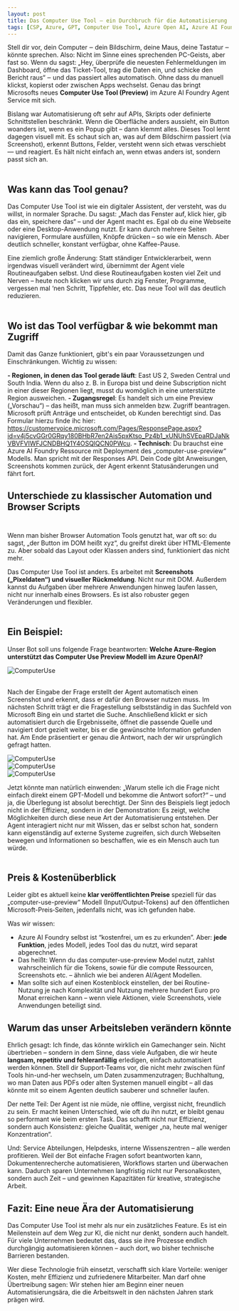 ```yaml
---
layout: post
title: Das Computer Use Tool – ein Durchbruch für die Automatisierung
tags: [CSP, Azure, GPT, Computer Use Tool, Azure Open AI, Azure AI Foundry]
---
```


Stell dir vor, dein Computer ‒ dein Bildschirm, deine Maus, deine Tastatur ‒ könnte sprechen. Also: Nicht im Sinne eines sprechenden PC-Geists, aber fast so. Wenn du sagst: „Hey, überprüfe die neuesten Fehlermeldungen im Dashboard, öffne das Ticket-Tool, trag die Daten ein, und schicke den Bericht raus“ ‒ und das passiert alles automatisch. Ohne dass du manuell klickst, kopierst oder zwischen Apps wechselst. Genau das bringt Microsofts neues **Computer Use Tool (Preview)** im Azure AI Foundry Agent Service mit sich.

Bislang war Automatisierung oft sehr auf APIs, Skripts oder definierte Schnittstellen beschränkt. Wenn die Oberfläche anders aussieht, ein Button woanders ist, wenn es ein Popup gibt – dann klemmt alles. Dieses Tool lernt dagegen visuell mit. Es schaut sich an, was auf dem Bildschirm passiert (via Screenshot), erkennt Buttons, Felder, versteht wenn sich etwas verschiebt — und reagiert. Es hält nicht einfach an, wenn etwas anders ist, sondern passt sich an.<br><br>

## Was kann das Tool genau?

Das Computer Use Tool ist wie ein digitaler Assistent, der versteht, was du willst, in normaler Sprache. Du sagst: „Mach das Fenster auf, klick hier, gib das ein, speichere das“ – und der Agent macht es. Egal ob du eine Webseite oder eine Desktop-Anwendung nutzt. Er kann durch mehrere Seiten navigieren, Formulare ausfüllen, Knöpfe drücken – so wie ein Mensch. Aber deutlich schneller, konstant verfügbar, ohne Kaffee-Pause.

Eine ziemlich große Änderung: Statt ständiger Entwicklerarbeit, wenn irgendwas visuell verändert wird, übernimmt der Agent viele Routineaufgaben selbst. Und diese Routine­aufgaben kosten viel Zeit und Nerven – heute noch klicken wir uns durch zig Fenster, Programme, vergessen mal ‘nen Schritt, Tippfehler, etc. Das neue Tool will das deutlich reduzieren.<br><br>

## Wo ist das Tool verfügbar & wie bekommt man Zugriff

Damit das Ganze funktioniert, gibt's ein paar Voraussetzungen und Einschränkungen. Wichtig zu wissen:

**- Regionen, in denen das Tool gerade läuft**: East US 2, Sweden Central und South India. Wenn du also z. B. in Europa bist und deine Subscription nicht in einer dieser Regionen liegt, musst du womöglich in eine unterstützte Region ausweichen. 
**- Zugangsregel**: Es handelt sich um eine Preview („Vorschau“) – das heißt, man muss sich anmelden bzw. Zugriff beantragen. Microsoft prüft Anträge und entscheidet, ob Kunden berechtigt sind. Das Formular hierzu finde ihc hier: <a href="[https://github.com/Azure-Samples/aisearch-openai-rag-audio](https://customervoice.microsoft.com/Pages/ResponsePage.aspx?id=v4j5cvGGr0GRqy180BHbR7en2Ais5pxKtso_Pz4b1_xUNUhSVEpaRDJaNkVBVFVIWFJCNDBHQ1Y4OSQlQCN0PWcu)" target="_blank" rel="noopener">https://customervoice.microsoft.com/Pages/ResponsePage.aspx?id=v4j5cvGGr0GRqy180BHbR7en2Ais5pxKtso_Pz4b1_xUNUhSVEpaRDJaNkVBVFVIWFJCNDBHQ1Y4OSQlQCN0PWcu</a>.
**- Technisch**: Du brauchst eine Azure AI Foundry Ressource mit Deployment des „computer-use-preview“ Modells. Man spricht mit der Responses API. Dein Code gibt Anweisungen, Screenshots kommen zurück, der Agent erkennt Statusänderungen und fährt fort. 

## Unterschiede zu klassischer Automation und Browser Scripts<br><br>

Wenn man bisher Browser Automation Tools genutzt hat, war oft so: du sagst, „der Button im DOM heißt xyz“, du greifst direkt über HTML-Elemente zu. Aber sobald das Layout oder Klassen anders sind, funktioniert das nicht mehr.

Das Computer Use Tool ist anders. Es arbeitet mit **Screenshots („Pixeldaten“) und visueller Rückmeldung**. Nicht nur mit DOM. Außerdem kannst du Aufgaben über mehrere Anwendungen hinweg laufen lassen, nicht nur innerhalb eines Browsers. Es ist also robuster gegen Veränderungen und flexibler. <br><br>

## Ein Beispiel:

Unser Bot soll uns folgende Frage beantworten: **Welche Azure-Region unterstützt das Computer Use Preview Modell im Azure OpenAI?**

<img src="/assets/img/computeruse01.jpg" alt="ComputerUse" /><br><br>

Nach der Eingabe der Frage erstellt der Agent automatisch einen Screenshot und erkennt, dass er dafür den Browser nutzen muss. Im nächsten Schritt trägt er die Fragestellung selbstständig in das Suchfeld von Microsoft Bing ein und startet die Suche. Anschließend klickt er sich automatisiert durch die Ergebnisseite, öffnet die passende Quelle und navigiert dort gezielt weiter, bis er die gewünschte Information gefunden hat. Am Ende präsentiert er genau die Antwort, nach der wir ursprünglich gefragt hatten.

<img src="/assets/img/computeruse02.jpg" alt="ComputerUse" /><br>
<img src="/assets/img/computeruse03.jpg" alt="ComputerUse" /><br>
<img src="/assets/img/computeruse04.jpg" alt="ComputerUse" /><br>

Jetzt könnte man natürlich einwenden: „Warum stelle ich die Frage nicht einfach direkt einem GPT-Modell und bekomme die Antwort sofort?“ – und ja, die Überlegung ist absolut berechtigt. Der Sinn des Beispiels liegt jedoch nicht in der Effizienz, sondern in der Demonstration: Es zeigt, welche Möglichkeiten durch diese neue Art der Automatisierung entstehen. Der Agent interagiert nicht nur mit Wissen, das er selbst schon hat, sondern kann eigenständig auf externe Systeme zugreifen, sich durch Webseiten bewegen und Informationen so beschaffen, wie es ein Mensch auch tun würde.<br><br>


## Preis & Kostenüberblick

Leider gibt es aktuell keine **klar veröffentlichten Preise** speziell für das „computer-use-preview“ Modell (Input/Output-Tokens) auf den öffentlichen Microsoft-Preis‐Seiten, jedenfalls nicht, was ich gefunden habe. 

Was wir wissen:

- Azure AI Foundry selbst ist “kostenfrei, um es zu erkunden”. Aber: **jede Funktion**, jedes Modell, jedes Tool das du nutzt, wird separat abgerechnet. 
- Das heißt: Wenn du das computer-use-preview Model nutzt, zahlst wahrscheinlich für die Tokens, sowie für die compute Ressourcen, Screenshots etc. – ähnlich wie bei anderen AI/Agent Modellen.
- Man sollte sich auf einen Kostenblock einstellen, der bei Routine-Nutzung je nach Komplexität und Nutzung mehrere hundert Euro pro Monat erreichen kann – wenn viele Aktionen, viele Screenshots, viele Anwendungen beteiligt sind.

## Warum das unser Arbeitsleben verändern könnte

Ehrlich gesagt: Ich finde, das könnte wirklich ein Gamechanger sein. Nicht übertrieben – sondern in dem Sinne, dass viele Aufgaben, die wir heute **langsam, repetitiv und fehleranfällig** erledigen, einfach automatisiert werden können. Stell dir Support-Teams vor, die nicht mehr zwischen fünf Tools hin-und-her wechseln, um Daten zusammenzutragen; Buchhaltung, wo man Daten aus PDFs oder alten Systemen manuell eingibt – all das könnte mit so einem Agenten deutlich sauberer und schneller laufen.

Der nette Teil: Der Agent ist nie müde, nie offline, vergisst nicht, freundlich zu sein. Er macht keinen Unterschied, wie oft du ihn nutzt, er bleibt genau so performant wie beim ersten Task. Das schafft nicht nur Effizienz, sondern auch Konsistenz: gleiche Qualität, weniger „na, heute mal weniger Konzentration“.

Und: Service Abteilungen, Helpdesks, interne Wissenszentren – alle werden profitieren. Weil der Bot einfache Fragen sofort beantworten kann, Dokumentenrecherche automatisieren, Workflows starten und überwachen kann. Dadurch sparen Unternehmen langfristig nicht nur Personalkosten, sondern auch Zeit – und gewinnen Kapazitäten für kreative, strategische Arbeit.

## Fazit: Eine neue Ära der Automatisierung

Das Computer Use Tool ist mehr als nur ein zusätzliches Feature. Es ist ein Meilenstein auf dem Weg zur KI, die nicht nur denkt, sondern auch handelt. Für viele Unternehmen bedeutet das, dass sie ihre Prozesse endlich durchgängig automatisieren können – auch dort, wo bisher technische Barrieren bestanden.

Wer diese Technologie früh einsetzt, verschafft sich klare Vorteile: weniger Kosten, mehr Effizienz und zufriedenere Mitarbeiter. Man darf ohne Übertreibung sagen: Wir stehen hier am Beginn einer neuen Automatisierungsära, die die Arbeitswelt in den nächsten Jahren stark prägen wird.
